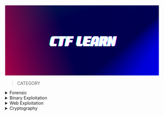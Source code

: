 <p align="center">
<img src="https://github.com/Bread-Yolk/ctflearnwu/blob/8b1a3d657e4735de70b1cd690466468db1a41ae2/Assets/CTFLEARN.png" width="950" height="230">
</p>


> CATEGORY

<details>

<summary> Forensic </summary>
<br>
 
|No.|Challenges|Flag|
|:-:|:--------:|:--:|
|1. |[07601](https://github.com/Bread-Yolk/ctflearnwu/blob/43d91c1f84980552c1ffee874e633c090f3c110e/Assets/Forensic/07601/README.md)|ABCTF{Du$t1nS_D0jo}|
|2. |[A CAPture of a flag](https://github.com/Bread-Yolk/ctflearnwu/blob/43d91c1f84980552c1ffee874e633c090f3c110e/Assets/Forensic/A%20CAPture%20of%20a%20Flag/README.md)|CTFlearn{AFlagInPCAP}|
|3. |[Binwalk](https://github.com/Bread-Yolk/ctflearnwu/blob/43d91c1f84980552c1ffee874e633c090f3c110e/Assets/Forensic/Binwalk/README.md)|ABCTF{b1nw4lk_is_us3ful}|
|4. |[Blank Page](https://github.com/Bread-Yolk/ctflearnwu/blob/43d91c1f84980552c1ffee874e633c090f3c110e/Assets/Forensic/Blank%20Page/README.md)|CTFlearn{If_y0u_r3/\d_thi5_you_pa553d}|
|5. |[Chalkboard](https://github.com/Bread-Yolk/ctflearnwu/blob/43d91c1f84980552c1ffee874e633c090f3c110e/Assets/Forensic/Chalkboard/README.md)|CTFlearn{I_Like_Math_2_5}|
|6. |[Exif](https://github.com/Bread-Yolk/ctflearnwu/blob/43d91c1f84980552c1ffee874e633c090f3c110e/Assets/Forensic/Exif/README.md)|CTFlearn{3l1t3_3x1f_4uth0r1ty_dud3br0}|
|7. |[Forensics 101](https://github.com/Bread-Yolk/ctflearnwu/blob/43d91c1f84980552c1ffee874e633c090f3c110e/Assets/Forensic/Forensics%20101/README.md)|CTFlearn{wow!_data_is_cool}|
|8. |[GandalfTheWise](https://github.com/Bread-Yolk/ctflearnwu/blob/43d91c1f84980552c1ffee874e633c090f3c110e/Assets/Forensic/GandalfTheWise/README.md)|CTFlearn{Gandalf.BilboBaggins}|
|9. |[Git Is Good](https://github.com/Bread-Yolk/ctflearnwu/blob/2d385b47049644639ccc8052715a092d225790b8/Assets/Forensic/Git%20Is%20Good/README.md)|CTFlearn{protect_your_git}|
|10. |[I'm a dump](https://github.com/Bread-Yolk/ctflearnwu/blob/2d385b47049644639ccc8052715a092d225790b8/Assets/Forensic/I'm%20a%20dump/README.md)|CTFlearn{fl4ggyfl4g}|
|11. |[Milk's Best Friend](https://github.com/Bread-Yolk/ctflearnwu/blob/2d385b47049644639ccc8052715a092d225790b8/Assets/Forensic/Milk's%20Best%20Friend/README.md)|CTFlearn{eat_more_oreos}|
|12. |[Minions](https://github.com/Bread-Yolk/ctflearnwu/blob/2d385b47049644639ccc8052715a092d225790b8/Assets/Forensic/Minions/README.md)|CTFlearn{M1NI0NS_ARE_C00L}|
|13. |[PDF by fdpumyp](https://github.com/Bread-Yolk/ctflearnwu/blob/2d385b47049644639ccc8052715a092d225790b8/Assets/Forensic/PDF%20by%20fdpumyp/README.md)|CTFlearn{)_1l0w3y0Um00my123}|
|14. |[Pho Is Tasty!](https://github.com/Bread-Yolk/ctflearnwu/blob/2d385b47049644639ccc8052715a092d225790b8/Assets/Forensic/Pho%20Is%20Tasty!/README.md)|CTFlearn{I_Love_Pho!!!}|
|15. |[PikesPeak](https://github.com/Bread-Yolk/ctflearnwu/blob/2d385b47049644639ccc8052715a092d225790b8/Assets/Forensic/PikesPeak/README.md)|CTFlearn{Gandalf}|
|16. |[Rubber Duck](https://github.com/Bread-Yolk/ctflearnwu/blob/2d385b47049644639ccc8052715a092d225790b8/Assets/Forensic/Rubber%20Duck/README.md)|CTFlearn{ILoveJakarta}|
|17. |[Simple Steganography](https://github.com/Bread-Yolk/ctflearnwu/blob/2d385b47049644639ccc8052715a092d225790b8/Assets/Forensic/Simple%20Steganography/README.md)|CTFlearn{this_is_fun}|
|18. |[Snowboard](https://github.com/Bread-Yolk/ctflearnwu/blob/2d385b47049644639ccc8052715a092d225790b8/Assets/Forensic/Snowboard/README.md)|CTFlearn{SkiBanff}|
|19. |[Taking LS](https://github.com/Bread-Yolk/ctflearnwu/blob/2d385b47049644639ccc8052715a092d225790b8/Assets/Forensic/Taking%20LS/README.md)|ABCTF{T3Rm1n4l_is_C00l}|
|20. |[Tux!](https://github.com/Bread-Yolk/ctflearnwu/blob/2d385b47049644639ccc8052715a092d225790b8/Assets/Forensic/Tux!/README.md)|CTFlearn{Linux_Is_Awesome}|
|21. |[Up For A Little Challenge?](https://github.com/Bread-Yolk/ctflearnwu/blob/2d385b47049644639ccc8052715a092d225790b8/Assets/Forensic/Up%20For%20A%20Little%20Challenge%3F/README.md)|CTFlearn{hack_complete}|
|22. |[WOW.... So Meta](https://github.com/Bread-Yolk/ctflearnwu/blob/2d385b47049644639ccc8052715a092d225790b8/Assets/Forensic/WOW....%20So%20Meta/README.md)|CTFlearn{EEe_x_I_FFf}|
|23. |[abandoned place](https://github.com/Bread-Yolk/ctflearnwu/blob/2d385b47049644639ccc8052715a092d225790b8/Assets/Forensic/abandoned%20place/README.md)|CTFlearn{urban_exploration}|
|24. |[Digital Camouflage](https://github.com/Bread-Yolk/ctflearnwu/blob/d2d648b8a6243c55fc59ed15417df72f3562b081/Assets/Forensic/Digital%20Camouflage/README.md)|PApdsjRTae|
|25. |[The adventures of Boris Ivanov. Part 1.](https://github.com/Bread-Yolk/ctflearnwu/blob/9eef190f7e4961f0e2b567b1daf174ecc3b3d3d1/Assets/Forensic/The%20adventures%20of%20Boris%20Ivanov.%20Part%201./README.md)|flag{d0nt_m3s5_w1th_th3_KGB}|
|26. |[Exclusive Santa](https://github.com/Bread-Yolk/ctflearnwu/blob/8815f54fd7ad470fa7931d6f9c3bcd5433757d28/Assets/Forensic/Exclusive%20Santa/README.md)|CTFlearn{Santa_1s_C0ming}|
|27. |[Naughty Cat](https://github.com/Bread-Yolk/ctflearnwu/blob/6adc9ab23d2761205678b1ef7b1c8b0215498ea2/Assets/Forensic/Naughty%20Cat/README.md)|f0r3n51cs_ma5t3r|
|28. |[MountainMan](https://github.com/Bread-Yolk/ctflearnwu/blob/2c2269e8261495d9ec423dae294c6abf259ce257/Assets/Forensic/MountainMan/README.md)|CTFlearn{Ubuntu_r0ck5}|
|29. |[Smiling ASCII](https://github.com/Bread-Yolk/ctflearnwu/blob/beb04f6179d46cf292c88ab7c2b6f60accf7bb85/Assets/Forensic/Smiling%20ASCII/README.md)|CTFlearn{ascii_pixel_flag}|
|30. |[Corrupted File](https://github.com/Bread-Yolk/ctflearnwu/blob/beef2b59df90ee3e5b35a63c451d90d1738e002a/Assets/Forensic/Corrupted%20File/README.md)|flag{g1f_or_j1f}|
|31. |[Seeing is believing](https://github.com/Bread-Yolk/ctflearnwu/blob/5e5e7570d1afb4a6ef06c53a90d6ea684456fbb2/Assets/Forensic/Seeing%20is%20believing/README.md)|the_flag_is{A_sP3c7r0grAm?!}|
|32. |[Music To My Ears](https://github.com/Bread-Yolk/ctflearnwu/blob/main/Assets/Forensic/Music%20To%20My%20Ears/README.md)|1_c4n_f1x_it|
|33. |[Brute Force is Fun!](https://github.com/Bread-Yolk/ctflearnwu/blob/main/Assets/Forensic/Brute%20Force%20is%20Fun!/README.md)|FLAG{may_the_brute_force_be_with_you}|
|34. |[Noise?](https://github.com/Bread-Yolk/ctflearnwu/blob/main/Assets/Forensic/Noise%3F/README.md)|flag{n0t_n0ise_4ft3r_4ll}|
|35. |[Phone](https://github.com/Bread-Yolk/ctflearnwu/blob/main/Assets/Forensic/Phone/README.md)|CTFlearn{DTMF_1s_y0ur_fr13nd}|

</details>


<details>
 
<summary> Binary Exploitation </summary>
<br>
 
|No.|Challenges|Flag|
|:-:|:--------:|:--:|
|1. |[Lazy Game Challenge](https://github.com/Bread-Yolk/ctflearnwu/blob/cbf0400d11f5041a55ec0ee1e079ff08946ee1e4/Assets/Binex/Lazy%20Game%20Challenge/README.md)|CTFlearn{d9029a08c55b936cbc9a30_i_wish_real_betting_games_were_like_this!}|
|2. |[RIP my bof](https://github.com/Bread-Yolk/ctflearnwu/blob/cbf0400d11f5041a55ec0ee1e079ff08946ee1e4/Assets/Binex/RIP%20my%20bof/README.md)|CTFlearn{c0ntr0ling_r1p_1s_n0t_t00_h4rd_abjkdlfa}|
|3. |[Simple bof](https://github.com/Bread-Yolk/ctflearnwu/blob/cbf0400d11f5041a55ec0ee1e079ff08946ee1e4/Assets/Binex/Simple%20bof/README.md)|CTFlearn{buffer_0verflows_4re_c00l!}|
|4. |[Favorite Color](https://github.com/Bread-Yolk/ctflearnwu/blob/17ddeb119979e04e2e5ff4a138f6734128a04d93/Assets/Binex/Favorite%20Color/README.md)|CTFlearn{c0lor_0f_0verf1ow}|
|5. |[Accumulator](https://github.com/Bread-Yolk/ctflearnwu/blob/3d4756d645213c5d407684a38ac1e46be92ce457/Assets/Binex/Accumulator/README.md)|CTFlearn{n3x7_7yp3_0f_0v3rf0w}|
|6. |[Blackbox](https://github.com/Bread-Yolk/ctflearnwu/blob/a46da380f45b9b4679ffb3120483bd53214d8c4b/Assets/Binex/Blackbox/README.md)|flag{0n3_4lus_1_1s_Tw0_dumm13!!}|
|7. |[Leak me](https://github.com/Bread-Yolk/ctflearnwu/blob/b8c57f20798fabced33b791ace4087a73e01454b/Assets/Binex/Leak%20me/README.md)|CTFlearn{1_l1k3_f0rm4t_t4g5_t00}|
|8. |[Positive challenge](https://github.com/Bread-Yolk/ctflearnwu/blob/c36be538866b63127f87767d0bec78d45e9f03e3/Assets/Binex/Positive%20challenge/README.md)|CTFlearn{n0t_s0_p0s1t1v3_4t_4ll}|
|9. |[Domain name resolver](https://github.com/Bread-Yolk/ctflearnwu/blob/f4cedb58d87ef5dae6ec9040e06fa3a2c72343b0/Assets/Binex/Domain%20name%20resolver/README.md)|CTFlearn{1s_c0mm4nd_1nj3ct10n_4_th1ng?}|
|10. |[Readme](https://github.com/Bread-Yolk/ctflearnwu/blob/main/Assets/Binex/Readme/README.md)|CTFlearn{ju57_4n_4rb17r4ry_r34d}|
|11. |[Cookies](https://github.com/Bread-Yolk/ctflearnwu/blob/main/Assets/Binex/Cookies/README.md)|CTFlearn{d0_y0u_kn0w_why_s74ck_c00ki3_h4s_4_nu11_by73_1n_17?}|
|12. |[Runner](https://github.com/Bread-Yolk/ctflearnwu/blob/main/Assets/Binex/Runner/README.md)|CTFlearn{n0t_s0_st4nd4rd_sh3llc0d3}|
|13. |[Poor Login](https://github.com/Bread-Yolk/ctflearnwu/blob/main/Assets/Binex/Poor%20Login/README.md)|CTFlearn{I_sh0uldve_done_a_ref_counter!!_:PPPPP}|
|14. |[Hook](https://github.com/Bread-Yolk/ctflearnwu/blob/main/Assets/Binex/Hook/README.md)|CTFlearn{l3ts_hurry_t0_l0ve_l1bc_h00ks_th3y_l34v3_us_t00_s00n}|
</details>




<details>
<summary> Web Exploitation </summary>
<br>

 |No.|Challenges|Flag|
 |:-:|:--------:|:--:|
 |1. |[My Blog](https://github.com/Bread-Yolk/ctflearnwu/blob/fd49b5f2bbbaf834b46b5186b6892025c3cf8b24/Assets/Web/My%20Blog/README.md)|CTFlearn{n7f_l0c4l_570r463_15n7_53cur3_570r463}|
 |2. |[Gobustme 👻](https://github.com/Bread-Yolk/ctflearnwu/blob/cff31efe837f9c3d09dc3b3bd943cdd067381df9/Assets/Web/Gobustme%20%F0%9F%91%BB/README.md)|CTFlearn{gh0sbu5t3rs_4ever}|
 |3. |[POST Practice](https://github.com/Bread-Yolk/ctflearnwu/blob/6d960c5042bb599f14c425c23c9932e4158126cd/Assets/Web/POST%20Practice/README.md)|flag{p0st_d4t4_4ll_d4y}|
 |4. |[Don't Bump Your Head(er)](https://github.com/Bread-Yolk/ctflearnwu/blob/422a174f55654658ee5f49e50d8a50896a1d6b37/Assets/Web/Don't%20Bump%20Your%20Head(er)/README.md)|flag{did_this_m3ss_with_y0ur_h34d}|
 
 </details>

<details>
<summary> Cryptography </summary>
<br>

 |No.|Challenges|Flag|
 |:-:|:--------:|:--:|
 |1. |[Character Encoding](https://github.com/Bread-Yolk/ctflearnwu/blob/f09c11a1c457c6db8d8f4e160e3ebe4f5545a6ae/Assets/Crypto/Character%20Encoding/README.md)|ABCTF{45C11_15_U53FUL}|
 |2. |[Base 2 2 the 6](https://github.com/Bread-Yolk/ctflearnwu/blob/af3cd35634602cd31e644fdfbf4193fd7e708ffe/Assets/Crypto/Base%202%202%20the%206/README.md)|CTF{FlaggyWaggyRaggy}|
 |3. |[Morse Code](https://github.com/Bread-Yolk/ctflearnwu/blob/2e85394f15dacec48224da20c85af63ecda3daea/Assets/Crypto/Morse%20Code/README.md)|FLAGSAMUELMORSEISCOOLBYTHEWAYILIKECHEES|
 |4. |[Reverse Polarity](https://github.com/Bread-Yolk/ctflearnwu/blob/db3788c11b86ec954eb7e010c62e4bc8f9def4f1/Assets/Crypto/Reverse%20Polarity/README.md)|CTF{Bit_Flippin}|
 |5. |[Hextroadinary](https://github.com/Bread-Yolk/ctflearnwu/blob/63f145342aa19e5b1183c7ae105a1fbed08f1eb3/Assets/Crypto/Hextroadinary/README.md)|0xc0ded|
 |6. |[Vigenere Cipher](https://github.com/Bread-Yolk/ctflearnwu/blob/96ed6fc4c29c59bbcebbc806234224658125e577/Assets/Crypto/Vigenere%20Cipher/README.md)|flag{CiphersAreAwesome}|
 |7. |[BruXOR](https://github.com/Bread-Yolk/ctflearnwu/blob/18cf224104a4575b326a0eab3a4b86ffa5bfb1d6/Assets/Crypto/BruXOR/README.md)|flag{y0u_Have_bruteforce_XOR}|
 |8. |[HyperStream Test #2](https://github.com/Bread-Yolk/ctflearnwu/blob/775291cff16163e5844f5ae5213f2a7dfc92f6bc/Assets/Crypto/HyperStream%20Test%20%232/README.md)|ILOUEBACONDONTYOU|
 |9. |[Modern Gaius Julius Caesar](https://github.com/Bread-Yolk/ctflearnwu/blob/fb2e88763fbb997f480cf1783ca39d31dc6f26d8/Assets/Crypto/Modern%20Gaius%20Julius%20Caesar/README.md)|CTFlearn{Cyb3r_Cae54r}|
 |10. |[Suspecious message](https://github.com/Bread-Yolk/ctflearnwu/blob/1a5a776b356f8711e72bdb4490aac5cde4d8c995/Assets/Crypto/Suspecious%20message/README.md)|CTFLEARN{PL4YF41R_1S_C00L_C1PHERRRR}|
 |11. |[Tone dialing](https://github.com/Bread-Yolk/ctflearnwu/blob/583179905b8561854f985c0c9c379a050ea4a06f/Assets/Crypto/Tone%20dialing/README.md)|CTFlean{CRYPTOGRAPHY}|
 |12. |[Substitution Cipher](https://github.com/Bread-Yolk/ctflearnwu/blob/ca9890d2a0a60d666c15e01c0c550fb68f8aaa71/Assets/Crypto/Substitution%20Cipher/README.md)|IFONLYMODERNCRYPTOWASLIKETHIS|
 |13. |[RSA Noob](https://github.com/Bread-Yolk/ctflearnwu/blob/95b6f669a14ed81eab3608bd850f2c13b22133ce/Assets/Crypto/RSA%20Noob/README.md)|abctf{b3tter_up_y0ur_e}|
 |14. |[5x5 Crypto](https://github.com/Bread-Yolk/ctflearnwu/blob/3c5b5d73497beab1b2d3dae7e135a1e0646bda78/Assets/Crypto/5x5%20Crypto/README.md)|CTF{THUMBS_UP}|
 |15. |[RSA Beginner](https://github.com/Bread-Yolk/ctflearnwu/blob/be181c286a12d9eff7c6ea5f644573504fe2ec87/Assets/Crypto/RSA%20Beginner/README.md)|abctf{rs4_is_aw3s0m3}|
 
 </details>


